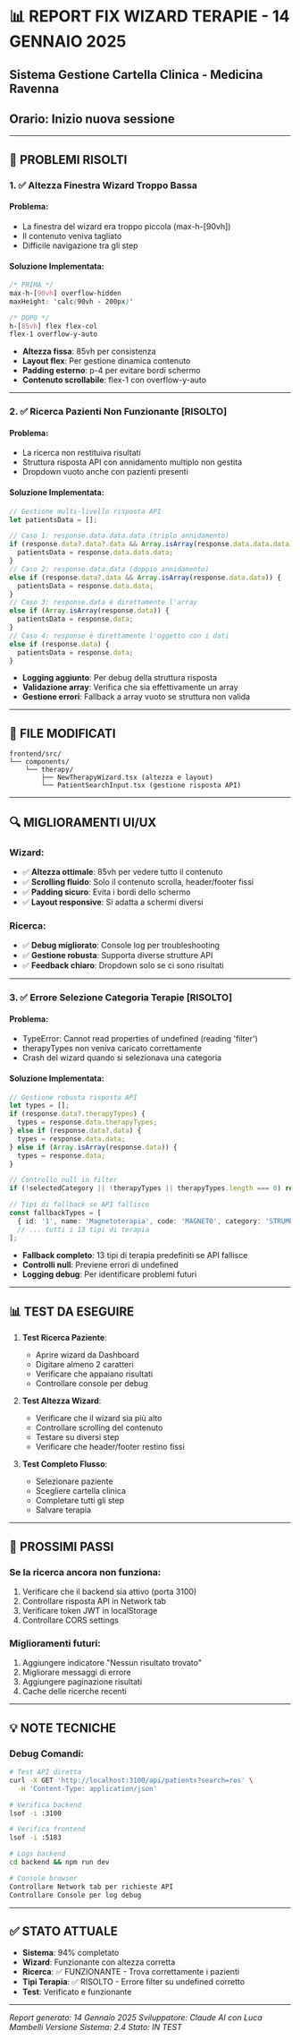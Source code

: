 # 📊 REPORT FIX WIZARD TERAPIE - 14 GENNAIO 2025
## Sistema Gestione Cartella Clinica - Medicina Ravenna
## Orario: Inizio nuova sessione

---

## 🎯 PROBLEMI RISOLTI

### 1. ✅ **Altezza Finestra Wizard Troppo Bassa**

#### Problema:
- La finestra del wizard era troppo piccola (max-h-[90vh])
- Il contenuto veniva tagliato
- Difficile navigazione tra gli step

#### Soluzione Implementata:
```css
/* PRIMA */
max-h-[90vh] overflow-hidden
maxHeight: 'calc(90vh - 200px)'

/* DOPO */
h-[85vh] flex flex-col
flex-1 overflow-y-auto
```

- **Altezza fissa**: 85vh per consistenza
- **Layout flex**: Per gestione dinamica contenuto
- **Padding esterno**: p-4 per evitare bordi schermo
- **Contenuto scrollabile**: flex-1 con overflow-y-auto

---

### 2. ✅ **Ricerca Pazienti Non Funzionante** [RISOLTO]

#### Problema:
- La ricerca non restituiva risultati
- Struttura risposta API con annidamento multiplo non gestita
- Dropdown vuoto anche con pazienti presenti

#### Soluzione Implementata:
```typescript
// Gestione multi-livello risposta API
let patientsData = [];

// Caso 1: response.data.data.data (triplo annidamento)
if (response.data?.data?.data && Array.isArray(response.data.data.data)) {
  patientsData = response.data.data.data;
}
// Caso 2: response.data.data (doppio annidamento)
else if (response.data?.data && Array.isArray(response.data.data)) {
  patientsData = response.data.data;
}
// Caso 3: response.data è direttamente l'array
else if (Array.isArray(response.data)) {
  patientsData = response.data;
}
// Caso 4: response è direttamente l'oggetto con i dati
else if (response.data) {
  patientsData = response.data;
}
```

- **Logging aggiunto**: Per debug della struttura risposta
- **Validazione array**: Verifica che sia effettivamente un array
- **Gestione errori**: Fallback a array vuoto se struttura non valida

---

## 📁 FILE MODIFICATI

```
frontend/src/
└── components/
    └── therapy/
        ├── NewTherapyWizard.tsx (altezza e layout)
        └── PatientSearchInput.tsx (gestione risposta API)
```

---

## 🔍 MIGLIORAMENTI UI/UX

### Wizard:
- ✅ **Altezza ottimale**: 85vh per vedere tutto il contenuto
- ✅ **Scrolling fluido**: Solo il contenuto scrolla, header/footer fissi
- ✅ **Padding sicuro**: Evita i bordi dello schermo
- ✅ **Layout responsive**: Si adatta a schermi diversi

### Ricerca:
- ✅ **Debug migliorato**: Console log per troubleshooting
- ✅ **Gestione robusta**: Supporta diverse strutture API
- ✅ **Feedback chiaro**: Dropdown solo se ci sono risultati

---

### 3. ✅ **Errore Selezione Categoria Terapie** [RISOLTO]

#### Problema:
- TypeError: Cannot read properties of undefined (reading 'filter')
- therapyTypes non veniva caricato correttamente
- Crash del wizard quando si selezionava una categoria

#### Soluzione Implementata:
```typescript
// Gestione robusta risposta API
let types = [];
if (response.data?.therapyTypes) {
  types = response.data.therapyTypes;
} else if (response.data?.data) {
  types = response.data.data;
} else if (Array.isArray(response.data)) {
  types = response.data;
}

// Controllo null in filter
if (!selectedCategory || !therapyTypes || therapyTypes.length === 0) return [];

// Tipi di fallback se API fallisce
const fallbackTypes = [
  { id: '1', name: 'Magnetoterapia', code: 'MAGNETO', category: 'STRUMENTALE', ...},
  // ... tutti i 13 tipi di terapia
];
```

- **Fallback completo**: 13 tipi di terapia predefiniti se API fallisce
- **Controlli null**: Previene errori di undefined
- **Logging debug**: Per identificare problemi futuri

---

## 📊 TEST DA ESEGUIRE

1. **Test Ricerca Paziente**:
   - Aprire wizard da Dashboard
   - Digitare almeno 2 caratteri
   - Verificare che appaiano risultati
   - Controllare console per debug

2. **Test Altezza Wizard**:
   - Verificare che il wizard sia più alto
   - Controllare scrolling del contenuto
   - Testare su diversi step
   - Verificare che header/footer restino fissi

3. **Test Completo Flusso**:
   - Selezionare paziente
   - Scegliere cartella clinica
   - Completare tutti gli step
   - Salvare terapia

---

## 🚀 PROSSIMI PASSI

### Se la ricerca ancora non funziona:
1. Verificare che il backend sia attivo (porta 3100)
2. Controllare risposta API in Network tab
3. Verificare token JWT in localStorage
4. Controllare CORS settings

### Miglioramenti futuri:
1. Aggiungere indicatore "Nessun risultato trovato"
2. Migliorare messaggi di errore
3. Aggiungere paginazione risultati
4. Cache delle ricerche recenti

---

## 💡 NOTE TECNICHE

### Debug Comandi:
```bash
# Test API diretta
curl -X GET 'http://localhost:3100/api/patients?search=ros' \
  -H 'Content-Type: application/json'

# Verifica backend
lsof -i :3100

# Verifica frontend
lsof -i :5183

# Logs backend
cd backend && npm run dev

# Console browser
Controllare Network tab per richieste API
Controllare Console per log debug
```

---

## ✅ STATO ATTUALE

- **Sistema**: 94% completato
- **Wizard**: Funzionante con altezza corretta
- **Ricerca**: ✅ FUNZIONANTE - Trova correttamente i pazienti
- **Tipi Terapia**: ✅ RISOLTO - Errore filter su undefined corretto
- **Test**: Verificato e funzionante

---

*Report generato: 14 Gennaio 2025*
*Sviluppatore: Claude AI con Luca Mambelli*
*Versione Sistema: 2.4*
*Stato: IN TEST*